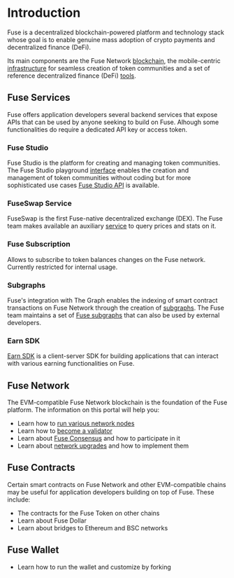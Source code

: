 # Introduction

Fuse is a decentralized blockchain-powered platform and technology stack whose goal is to enable genuine mass adoption of crypto payments and decentralized finance (DeFi).&#x20;

Its main components are the Fuse Network [blockchain](https://docs.fuse.io/general/fuse-network-blockchain), the mobile-centric [infrastructure](https://docs.fuse.io/general/fuse-infrastructure) for seamless creation of token communities and a set of reference decentralized finance (DeFi) [tools](./#fuse-services).&#x20;

## Fuse Services

Fuse offers application developers several backend services that expose APIs that can be used by anyone seeking to build on Fuse. Alhough some functionalities do require a dedicated API key or access token.

### Fuse Studio

Fuse Studio is the platform for creating and managing token communities. The Fuse Studio playground [interface](https://studio.fuse.io) enables the creation and management of token communities without coding but for more sophisticated use cases [Fuse Studio API](https://developers.fuse.io/fuse-dev-docs/fuse-studio/v2-api) is available.

### FuseSwap Service

FuseSwap is the first Fuse-native decentralized exchange (DEX). The Fuse team makes available an auxiliary [service](https://developers.fuse.io/fuse-dev-docs/fuse-studio/fuseswap-service) to query prices and stats on it.

### Fuse Subscription

Allows to subscribe to token balances changes on the Fuse network. Currently restricted for internal usage.

### Subgraphs

Fuse's integration with The Graph enables the indexing of smart contract transactions on Fuse Network through the creation of [subgraphs](https://thegraph.academy/developers/defining-a-subgraph/). The Fuse team maintains a set of [Fuse subgraphs](https://developers.fuse.io/fuse-dev-docs/fuse-studio/subgraphs) that can also be used by external developers.&#x20;

### Earn SDK

[Earn SDK](https://developers.fuse.io/fuse-dev-docs/fuse-studio/earn-sdk) is a client-server SDK for building applications that can interact with various earning functionalities on Fuse.

## Fuse Network

The EVM-compatible Fuse Network blockchain is the foundation of the Fuse platform. The information on this portal will help you:

* Learn how to [run various network nodes](https://developers.fuse.io/fuse-dev-docs/network/how-to-run-network-nodes)
* Learn how to [become a validator](https://developers.fuse.io/fuse-dev-docs/network/how-to-become-a-validator)
* Learn about [Fuse Consensus](https://developers.fuse.io/fuse-dev-docs/network/how-to-become-a-validator) and how to participate in it
* Learn about [network upgrades](https://developers.fuse.io/fuse-dev-docs/network/network-upgrades) and how to implement them

## Fuse Contracts

Certain smart contracts on Fuse Network and other EVM-compatible chains may be useful for application developers building on top of Fuse. These include:

* The contracts for the Fuse Token on other chains
* Learn about Fuse Dollar
* Learn about bridges to Ethereum and BSC networks

## Fuse Wallet

* Learn how to run the wallet and customize by forking

